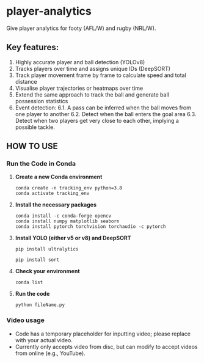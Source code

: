 # player-analytics
Give player analytics for footy (AFL/W) and rugby (NRL/W).

## Key features:
1. Highly accurate player and ball detection (YOLOv8)
2. Tracks players over time and assigns unique IDs (DeepSORT)
3. Track player movement frame by frame to calculate speed and total distance
4. Visualise player trajectories or heatmaps over time
5. Extend the same approach to track the ball and generate ball possession statistics
6. Event detection:
    6.1. A pass can be inferred when the ball moves from one player to another
    6.2. Detect when the ball enters the goal area
    6.3. Detect when two players get very close to each other, implying a possible tackle.


## HOW TO USE
### Run the Code in Conda

1. **Create a new Conda environment**
   ```
   conda create -n tracking_env python=3.8
   conda activate tracking_env
   ```

2. **Install the necessary packages**
   ```
   conda install -c conda-forge opencv
   conda install numpy matplotlib seaborn
   conda install pytorch torchvision torchaudio -c pytorch
   ```

3. **Install YOLO (either v5 or v8) and DeepSORT**
   ```
   pip install ultralytics 
   ```
   ```
   pip install sort
   ```

4. **Check your environment**
   ```
   conda list
   ```

5. **Run the code**
   ```
   python fileName.py
   ```

### Video usage
- Code has a temporary placeholder for inputting video; please replace with your actual video.
- Currently only accepts video from disc, but can modify to accept videos from online (e.g., YouTube).